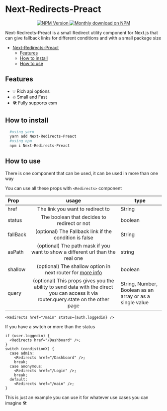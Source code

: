 # Next-Redirects-Preact

<p align="center">
  <a href="https://www.npmjs.org/package/next-redirects-preact">
    <img src="https://img.shields.io/npm/v/next-redirects-preact/latest.svg" alt="NPM Version" />
  </a>
  <a href="https://www.npmjs.org/package/next-redirects-preact">
    <img src="https://img.shields.io/npm/dm/next-redirects-preact.svg" alt="Monthly download on NPM" />
  </a>
</p>

Next-Redirects-Preact is a small Redirect utility component for Next.js that can give fallback links for different conditions and with a small package size

- [Next-Redirects-Preact](#next-redirects-preact)
  - [Features](#features)
  - [How to install](#how-to-install)
  - [How to use](#how-to-use)

## Features

- 💡 Rich api options
- 🔥 Small and Fast
- 🛠 Fully supports esm

## How to install

```zsh
  #using yarn
  yarn add Next-Redirects-Preact
  #using npm
  npm i Next-Redirects-Preact
```

## How to use

There is one component that can be used, it can be used in more than one way

You can use all these props with `<Redirects>` component

| Prop     |                                                                usage                                                                | type                                                     |
| :------- | :---------------------------------------------------------------------------------------------------------------------------------: | -------------------------------------------------------- |
| href     |                                                  The link you want to redirect to                                                   | String                                                   |
| status   |                                             The boolean that decides to redirect or not                                             | boolean                                                  |
| fallBack |                                       (optional) The Fallback link if the condition is false                                        | String                                                   |
| asPath   |                           (optional) The path mask if you want to show a different url than the real one                            | string                                                   |
| shallow  |            (optional) The shallow option in next router for [more info](https://nextjs.org/docs/routing/shallow-routing)            | boolean                                                  |
| query    | (optional) This props gives you the ability to send data with the direct you can access it via router.query.state on the other page | String, Number, Boolean as an array or as a single value |

```tsx
<Redirects href="/main" status={auth.loggedin} />
```

If you have a switch or more than the status

```tsx
if (user.loggedin) {
  <Redirects href="/Dashboard" />;
}
switch (condistionX) {
  case admin:
    <Redirects href="/Dashboard" />;
    break;
  case anonymous:
    <Redirects href="/Login" />;
    break;
  default:
    <Redirects href="/main" />;
}
```

This is just an example you can use it for whatever use cases you can imagine 🛠
